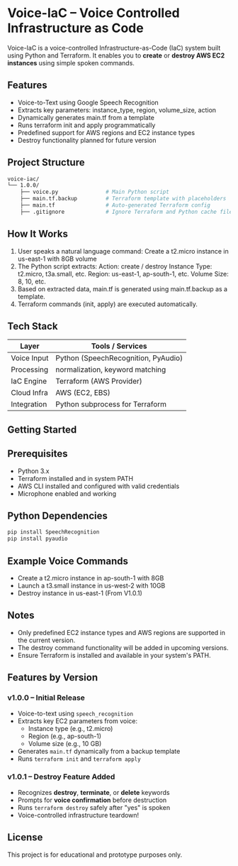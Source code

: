 # Voice-IaC – Voice Controlled Infrastructure as Code

Voice-IaC is a voice-controlled Infrastructure-as-Code (IaC) system built using Python and Terraform. It enables you to **create** or **destroy AWS EC2 instances** using simple spoken commands.

## Features

- Voice-to-Text using Google Speech Recognition
- Extracts key parameters: instance_type, region, volume_size, action
- Dynamically generates main.tf from a template
- Runs terraform init and apply programmatically
- Predefined support for AWS regions and EC2 instance types
- Destroy functionality planned for future version

## Project Structure
```bash
voice-iac/
└── 1.0.0/
    ├── voice.py               # Main Python script
    ├── main.tf.backup         # Terraform template with placeholders
    ├── main.tf                # Auto-generated Terraform config
    ├── .gitignore             # Ignore Terraform and Python cache files
```
## How It Works
1. User speaks a natural language command:
   Create a t2.micro instance in us-east-1 with 8GB volume
2. The Python script extracts:
       Action: create / destroy
       Instance Type: t2.micro, t3a.small, etc.
       Region: us-east-1, ap-south-1, etc.
       Volume Size: 8, 10, etc.
3. Based on extracted data, main.tf is generated using main.tf.backup as a template.
4. Terraform commands (init, apply) are executed automatically.

## Tech Stack

| Layer        | Tools / Services                       |
|--------------|-----------------------------------------|
| Voice Input  | Python (SpeechRecognition, PyAudio)     |
| Processing   | normalization, keyword matching |
| IaC Engine   | Terraform (AWS Provider)               |
| Cloud Infra  | AWS (EC2, EBS)                         |
| Integration  | Python subprocess for Terraform        |

## Getting Started
## Prerequisites
- Python 3.x
- Terraform installed and in system PATH
- AWS CLI installed and configured with valid credentials
- Microphone enabled and working

## Python Dependencies

```bash
pip install SpeechRecognition
pip install pyaudio
```
## Example Voice Commands
- Create a t2.micro instance in ap-south-1 with 8GB
- Launch a t3.small instance in us-west-2 with 10GB
- Destroy instance in us-east-1 (From V1.0.1)

##  Notes
- Only predefined EC2 instance types and AWS regions are supported in the current version.
- The destroy command functionality will be added in upcoming versions.
- Ensure Terraform is installed and available in your system's PATH.

## Features by Version
###  v1.0.0 – Initial Release
- Voice-to-text using `speech_recognition`
- Extracts key EC2 parameters from voice:
  - Instance type (e.g., t2.micro)
  - Region (e.g., ap-south-1)
  - Volume size (e.g., 10 GB)
- Generates `main.tf` dynamically from a backup template
- Runs `terraform init` and `terraform apply`

###  v1.0.1 – Destroy Feature Added
- Recognizes **destroy**, **terminate**, or **delete** keywords
- Prompts for **voice confirmation** before destruction
- Runs `terraform destroy` safely after "yes" is spoken
- Voice-controlled infrastructure teardown!

## License
This project is for educational and prototype purposes only.



